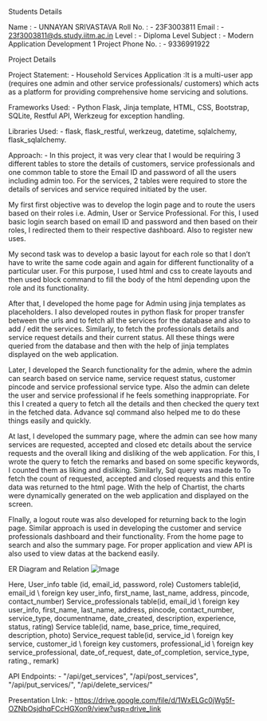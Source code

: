 Students Details

Name		: - UNNAYAN SRIVASTAVA
Roll No.	: - 23F3003811
Email		: - 23f3003811@ds.study.iitm.ac.in
Level		: - Diploma Level
Subject	: - Modern Application Development 1 Project
Phone No.	: - 9336991922

Project Details

Project Statement: - Household Services Application :It is a multi-user app (requires one admin and other service professionals/ customers) which acts as a platform for providing comprehensive home servicing and solutions.

Frameworks Used: - Python Flask, Jinja template, HTML, CSS, Bootstrap, SQLite, Restful API,
Werkzeug for exception handling. 

Libraries Used: - flask, flask_restful, werkzeug, datetime, sqlalchemy, flask_sqlalchemy.

Approach: -
In this project, it was very clear that I would be requiring 3 different tables to store the details of customers, service professionals and one common table to store the Email ID and password of all the users including admin too. For the services, 2 tables were required to store the details of services and service required initiated by the user.

My first first objective was to develop the login page and to route the users based on their roles i.e. Admin, User or Service Professional. For this, I used basic login search based on email ID and password and then based on their roles, I redirected them to their respective dashboard. Also to register new uses.

My second task was to develop a basic layout for each role so that I don’t have to write the same code again and again for different functionality of a particular user. For this purpose, I used html and css to create layouts and then used block command to fill the body of the html depending upon the role and its functionality. 

After that, I developed the home page for Admin using jinja templates as placeholders. I also developed routes in python flask for proper transfer between the urls and to fetch all the services for the database and also to add / edit the services. Similarly, to fetch the professionals details and service request details and their current status. All these things were queried from the database and then with the help of jinja templates displayed on the web application.

Later, I developed the Search functionality for the admin, where the admin can search based on service name, service request status, customer pincode and service professional service type. Also the admin can delete the user and service professional if he feels something inappropriate. For this I created a query to fetch all the details and then checked the query text in the fetched data. Advance sql command also helped me to do these things easily and quickly.

At last, I developed the summary page, where the admin can see how many services are requested, accepted and closed etc details about the service requests and the overall liking and disliking of the web application. For this, I wrote the query to fetch the remarks and based on some specific keywords, I counted them as liking and disliking. Similarly, Sql query was made to 
To fetch the count of requested, accepted and closed requests and this entire data was returned to the html page. With the help of Chartist, the charts were dynamically generated on the web application  and displayed on the screen.

FInally, a logout route was also developed for returning back to the login page. Similar approach is used in developing the customer and service professionals dashboard and their functionality. From the home page to search and also the summary page. For proper application and view API is also used to view datas at the backend easily.  

ER Diagram and Relation 
![Image](https://github.com/user-attachments/assets/bc8bd7ee-ac5a-4e59-b6e8-4c770fca51ab)

 

Here, 	User_info table (id, email_id, password, role)
Customers table(id, email_id \\ foreign key user_info, first_name, last_name, address, pincode, contact_number)	
	Service_professionals table(id, email_id \\ foreign key user_info, first_name, last_name, address, pincode, contact_number, service_type, documentname, date_created, description, experience, status, rating)
	Service table(id, name, base_price, time_required, description, photo)
	Service_request table(id, service_id \\ foreign key service, customer_id \\ foreign key customers, professional_id \\ foreign key service_professional, date_of_request, date_of_completion, service_type, rating., remark)


API Endpoints: - 
"/api/get_services", "/api/post_services", "/api/put_services/<id>", "/api/delete_services/<id>"


Presentation LInk: - https://drive.google.com/file/d/1WxELGc0jWg5f-OZNbOsjdhqFCcHGXon9/view?usp=drive_link

